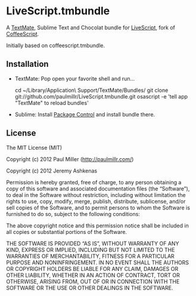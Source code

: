 # LiveScript.tmbundle
A [TextMate](http://macromates.com), Sublime Text and Chocolat bundle for [LiveScript](http://gkz.github.com/LiveScript/), fork of [CoffeeScript](http://coffeescript.org).

Initially based on coffeescript.tmbundle.


## Installation

* TextMate: Pop open your favorite shell and run...

    cd ~/Library/Application\ Support/TextMate/Bundles/
    git clone git://github.com/paulmillr/LiveScript.tmbundle.git
    osascript -e 'tell app "TextMate" to reload bundles'

* Sublime: Install [Package Control](http://wbond.net/sublime_packages/package_control) and install bundle there.


## License
The MIT License (MIT)

Copyright (c) 2012 Paul Miller (http://paulmillr.com/)

Copyright (c) 2012 Jeremy Ashkenas

Permission is hereby granted, free of charge, to any person obtaining a copy
of this software and associated documentation files (the “Software”), to deal
in the Software without restriction, including without limitation the rights
to use, copy, modify, merge, publish, distribute, sublicense, and/or sell
copies of the Software, and to permit persons to whom the Software is
furnished to do so, subject to the following conditions:

The above copyright notice and this permission notice shall be included in
all copies or substantial portions of the Software.

THE SOFTWARE IS PROVIDED “AS IS”, WITHOUT WARRANTY OF ANY KIND, EXPRESS OR
IMPLIED, INCLUDING BUT NOT LIMITED TO THE WARRANTIES OF MERCHANTABILITY,
FITNESS FOR A PARTICULAR PURPOSE AND NONINFRINGEMENT. IN NO EVENT SHALL THE
AUTHORS OR COPYRIGHT HOLDERS BE LIABLE FOR ANY CLAIM, DAMAGES OR OTHER
LIABILITY, WHETHER IN AN ACTION OF CONTRACT, TORT OR OTHERWISE, ARISING FROM,
OUT OF OR IN CONNECTION WITH THE SOFTWARE OR THE USE OR OTHER DEALINGS IN
THE SOFTWARE.
